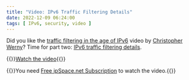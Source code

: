 ```yaml
---
title: "Video: IPv6 Traffic Filtering Details"
date: 2022-12-09 06:24:00
tags: [ IPv6, security, video ]
---
```

Did you like the [traffic filtering in the age of IPv6](https://blog.ipspace.net/2022/10/video-ipv6-traffic-filtering.html) video by [Christopher Werny](https://www.ipspace.net/Author:Christopher_Werny)? Time for part two: [IPv6 traffic filtering details](https://my.ipspace.net/bin/get/IPv6Sec/E4.2%20-%20Traffic%20Filtering%20Details.mp4?doccode=IPv6Sec).

{{<jump>}}[Watch the video](https://my.ipspace.net/bin/get/IPv6Sec/E4.2%20-%20Traffic%20Filtering%20Details.mp4?doccode=IPv6Sec){{</jump>}}

{{<note info >}}You need [Free ipSpace.net Subscription](https://www.ipspace.net/Subscription/Free) to watch the video.{{</note>}}
